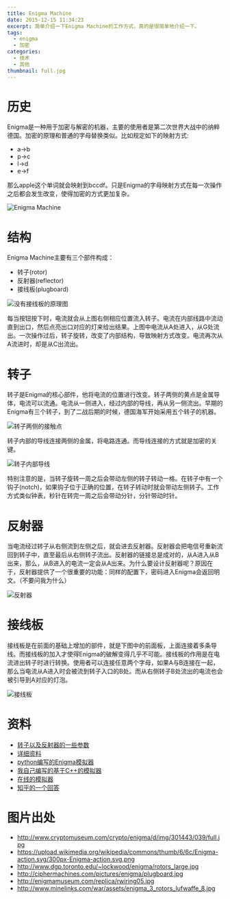 ```yaml
---
title: Enigma Machine
date: 2015-12-15 11:34:23
excerpt: 简单介绍一下Enigma Machine的工作方式，真的是很简单地介绍一下。
tags:
  - enigma
  - 加密
categories:
  - 技术
  - 其他
thumbnail: full.jpg
---
```

# 历史
Enigma是一种用于加密与解密的机器，主要的使用者是第二次世界大战中的纳粹德国。加密的原理和普通的字母替换类似。比如规定如下的映射方式:

* a->b
* p->c
* l->d
* e->f

那么apple这个单词就会映射到bccdf。只是Enigma的字母映射方式在每一次操作之后都会发生改变，使得加密的方式更加复杂。

![Enigma Machine](full.jpg)

# 结构
Enigma Machine主要有三个部件构成：

* 转子(rotor)
* 反射器(reflector)
* 接线板(plugboard)

![没有接线板的原理图](300px-Enigma-action.png)

每当按钮按下时，电流就会从上图右侧相应位置流入转子。电流在内部线路中流动直到出口，然后点亮出口对应的灯来给出结果。上图中电流从A处进入，从G处流出。一次操作过后，转子旋转，改变了内部结构，导致映射方式改变。电流再次从A流进时，却是从C出流出。

# 转子
转子是Enigma的核心部件，他将电流的位置进行改变。转子两侧的黄点是金属导体，电流可以流通。电流从一侧进入，经过内部的导线，再从另一侧流出。早期的Enigma有三个转子，到了二战后期的时候，德国海军开始采用五个转子的机器。

![转子两侧的接触点](rotors_large.jpg)

转子内部的导线连接两侧的金属，将电路连通。而导线连接的方式就是加密的关键。

![转子内部导线](rwiring05.jpg)

特别注意的是，当转子旋转一周之后会带动左侧的转子转动一格。在转子中有一个钩子(notch)，如果钩子位于正确的位置，在转子转动时就会带动左侧转子。工作方式类似钟表，秒针在转完一周之后会带动分针，分针带动时针。

# 反射器
当电流经过转子从右侧流到左侧之后，就会进去反射器。反射器会把电信号重新流回到转子中，直至最后从右侧转子流出。反射器的链接总是成对的，从A进入从B出来，那么，从B进入的电流一定会从A出来。为什么要设计反射器呢？原因在于，反射器提供了一个很重要的功能：同样的配置下，密码进入Enigma会返回明文。（不要问我为什么）

![反射器](enigma_3_rotors_lufwaffe_8.jpg)

# 接线板
接线板是在前面的基础上增加的部件，就是下图中的前面板，上面连接着多条导线。而接线板的加入才使得Enigma的破解变得几乎不可能。接线板的作用是在电流进出转子时进行转换。使用者可以连接任意两个字母，如果A与B连接在一起，那么当电流从A进入时会被流到转子入口的B处。而从右侧转子B处流出的电流也会被引导到A对应的灯泡。

![接线板](plugboard.jpg)

# 资料

* [转子以及反射器的一些参数](http://www.codesandciphers.org.uk/enigma/rotorspec.htm)
* [详细资料](http://users.telenet.be/d.rijmenants/en/enigmatech.htm#top)
* [python编写的Enigma模拟器](http://py-enigma.readthedocs.org/en/latest/reference.html)
* [我自己编写的基于C++的模拟器](https://github.com/nestattacked/Nlibrary/tree/master/enigma)
* [在线的模拟器](http://enigma.louisedade.co.uk/enigma.html)
* [知乎的一个回答](https://www.zhihu.com/question/28397034/answer/41739506)

# 图片出处

* http://www.cryptomuseum.com/crypto/enigma/d/img/301443/039/full.jpg
* https://upload.wikimedia.org/wikipedia/commons/thumb/6/6c/Enigma-action.svg/300px-Enigma-action.svg.png
* http://www.dgp.toronto.edu/~lockwood/enigma/rotors_large.jpg
* http://ciphermachines.com/pictures/enigma/plugboard.jpg
* http://enigmamuseum.com/replica/rwiring05.jpg
* http://www.minelinks.com/war/assets/enigma_3_rotors_lufwaffe_8.jpg
